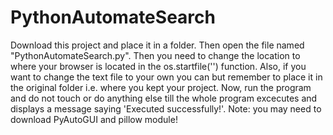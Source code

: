 # PythonAutomateSearch
Download this project and place it in a folder.
Then open the file named "PythonAutomateSearch.py".
Then you need to change the location to where your browser is located in the os.startfile('') function.
Also, if you want to change the text file to your own you can but remember to place it in the original folder i.e. where you kept your project.
Now, run the program and do not touch or do anything else till the whole program excecutes and displays a message saying 'Executed successfully!'.
Note: you may need to download PyAutoGUI and pillow module!
